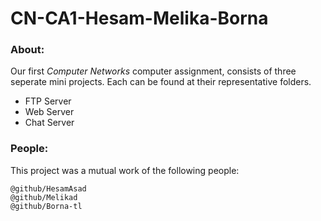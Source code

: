 # CN-CA1-Hesam-Melika-Borna

### About:
Our first *Computer Networks* computer assignment, consists of three seperate mini projects.
Each can be found at their representative folders.

* FTP Server
* Web Server
* Chat Server

### People:

This project was a mutual work of the following people:

    @github/HesamAsad
    @github/Melikad
    @github/Borna-tl
